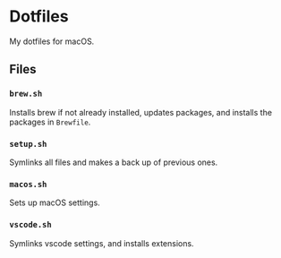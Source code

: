 # Dotfiles
My dotfiles for macOS.

## Files
### `brew.sh`
Installs brew if not already installed, updates packages, and installs the packages in `Brewfile`.

### `setup.sh`
Symlinks all files and makes a back up of previous ones.

### `macos.sh`
Sets up macOS settings.

### `vscode.sh`
Symlinks vscode settings, and installs extensions.
